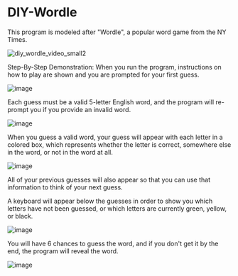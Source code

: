 # DIY-Wordle
This program is modeled after "Wordle", a popular word game from the NY Times.


![diy_wordle_video_small2](https://user-images.githubusercontent.com/81984349/224394976-783b8622-9225-4b68-b0e7-661c43fd0887.gif)


Step-By-Step Demonstration:
When you run the program, instructions on how to play are shown and you are prompted for your first guess.

![image](https://user-images.githubusercontent.com/81984349/224395020-154c9bc8-9f73-45a5-83c8-a0fdb452f4da.png)

Each guess must be a valid 5-letter English word, and the program will re-prompt you if you provide an invalid word.

![image](https://user-images.githubusercontent.com/81984349/224395056-14ff2321-4b48-4da5-9e46-38dc9610aef3.png)

When you guess a valid word, your guess will appear with each letter in a colored box, which represents whether the letter is correct, somewhere else in the word, or not in the word at all.

![image](https://user-images.githubusercontent.com/81984349/224395109-2792d592-901d-40fd-8944-a4ba987365d2.png)

All of your previous guesses will also appear so that you can use that information to think of your next guess.

A keyboard will appear below the guesses in order to show you which letters have not been guessed, or which letters are currently green, yellow, or black.

![image](https://user-images.githubusercontent.com/81984349/224395151-4f6d072a-b1e0-4be8-b666-bd9f9528d0f0.png)

You will have 6 chances to guess the word, and if you don't get it by the end, the program will reveal the word.

![image](https://user-images.githubusercontent.com/81984349/224395193-c7057684-db1c-4431-8760-20ef284f43ba.png)

